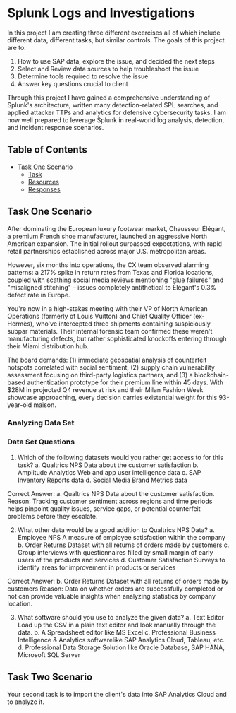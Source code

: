 # Splunk Logs and Investigations

In this project I am creating three different excercises all of which include different data, different tasks, but similar controls. The goals of this project are to: 

1. How to use SAP data, explore the issue, and decided the next steps
2. Select and Review data sources to help troubleshoot the issue 
3. Determine tools required to resolve the issue
4. Answer key questions crucial to client

Through this project I have gained a comprehensive understanding of Splunk's architecture, written many detection-related SPL searches, and applied attacker TTPs and analytics for defensive cybersecurity tasks. I am now well prepared to leverage Splunk in real-world log analysis, detection, and incident response scenarios. 
## Table of Contents

- [Task One Scenario](#splunk-and-spl)
	- [Task](#splunk-as-a-siem)
	- [Resources](#identify-available-data)
	- [Responses](#practice-queries)

## Task One Scenario

After dominating the European luxury footwear market, Chausseur Élégant, a premium French shoe manufacturer, launched an aggressive North American expansion. The initial rollout surpassed expectations, with rapid retail partnerships established across major U.S. metropolitan areas. 

However, six months into operations, the CX team observed alarming patterns: a 217% spike in return rates from Texas and Florida locations, coupled with scathing social media reviews mentioning "glue failures" and "misaligned stitching" – issues completely antithetical to Élégant's 0.3% defect rate in Europe. 

You're now in a high-stakes meeting with their VP of North American Operations (formerly of Louis Vuitton) and Chief Quality Officer (ex-Hermès), who've intercepted three shipments containing suspiciously subpar materials. Their internal forensic team confirmed these weren't manufacturing defects, but rather sophisticated knockoffs entering through their Miami distribution hub. 

The board demands: (1) immediate geospatial analysis of counterfeit hotspots correlated with social sentiment, (2) supply chain vulnerability assessment focusing on third-party logistics partners, and (3) a blockchain-based authentication prototype for their premium line within 45 days. With $28M in projected Q4 revenue at risk and their Milan Fashion Week showcase approaching, every decision carries existential weight for this 93-year-old maison.

### Analyzing Data Set

### Data Set Questions

1. Which of the following datasets would you rather get access to for this task?
 	a. Qualtrics NPS Data about the customer satisfaction
 	b. Amplitude Analytics Web and app user intelligence data
 	c. SAP Inventory Reports data
	d. Social Media Brand Metrics data

Correct Answer: a. Qualtrics NPS Data about the customer satisfaction.
Reason: Tracking customer sentiment across regions and time periods helps pinpoint quality issues, service gaps, or potential counterfeit problems before they escalate.

2. What other data would be a good addition to Qualtrics NPS Data?
   	a. Employee NPS A measure of employee satisfaction within the company
	b. Order Returns Dataset with all returns of orders made by customers
	c. Group interviews with questionnaires filled by small margin of early users of the products and services
	d. Customer Satisfaction Surveys to identify areas for improvement in products or services

Correct Answer: b. Order Returns Dataset with all returns of orders made by customers
Reason: Data on whether orders are successfully completed or not can provide valuable insights when analyzing statistics by company location.

3. What software should you use to analyze the given data?
	a. Text Editor Load up the CSV in a plain text editor and look manually through the data.
	b. A Spreadsheet editor like MS Excel
	c. Professional Business Intelligence & Analytics softwarelike SAP Analytics Cloud, Tableau, etc.
	d. Professional Data Storage Solution like Oracle Database, SAP HANA, Microsoft SQL Server

## Task Two Scenario

Your second task is to import the client's data into SAP Analytics Cloud and to analyze it.


